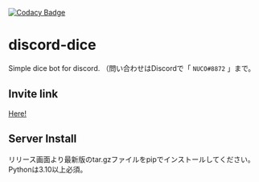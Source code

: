 [![Codacy Badge](https://app.codacy.com/project/badge/Grade/d466b4fb7c4540bab18735f3ebabea98)](https://www.codacy.com/gh/nucosen/dice/dashboard?utm_source=github.com&amp;utm_medium=referral&amp;utm_content=nucosen/dice&amp;utm_campaign=Badge_Grade)

# discord-dice

Simple dice bot for discord.
（問い合わせはDiscordで「 `NUCO#8872` 」まで。

## Invite link

[Here!](https://discord.com/api/oauth2/authorize?client_id=855433313061044224&permissions=8&scope=bot%20applications.commands)

## Server Install

リリース画面より最新版のtar.gzファイルをpipでインストールしてください。
Pythonは3.10以上必須。
